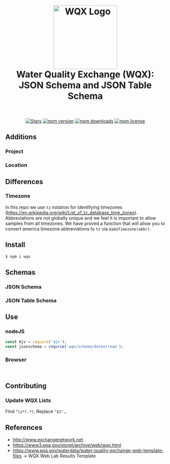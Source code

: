 <h1 align="center">
  <img src="https://raw.githubusercontent.com/gordonfn/datastream-wqx/master/docs/images/logo.gif" alt="WQX Logo" width="200">
  <br>
  Water Quality Exchange (WQX): JSON Schema and JSON Table Schema
  <br>
  <br>
</h1>

<p align="center">
  <a href="https://github.com/gordonfn/datastream-wqx"><img src="https://img.shields.io/github/stars/badges/shields.svg?style=social&label=Stars" alt="Stars" /></a>
  <a href="https://www.npmjs.com/package/wqx"><img src="https://img.shields.io/npm/v/wqx.svg" alt="npm version"></a>
  <a href="https://www.npmjs.com/package/wqx"><img src="https://img.shields.io/npm/dm/wqx.svg" alt="npm downloads"></a>
  <a href="https://www.npmjs.com/package/wqx"><img src="https://img.shields.io/npm/l/wqx.svg" alt="npm license" /></a>
</p>


## Additions
### Project

### Location

## Differences

### Timezone
In this repo we use `tz` notation for identifying timezones (https://en.wikipedia.org/wiki/List_of_tz_database_time_zones). 
Abbreviations are not globally unique and we feel it is important to allow samples from all timezones.
We have proved a function that will allow you to convert america timezone abbreviations to `tz` via `makeTimezone(abbr)`.

## Install
```bash
$ npm i wqx
```

## Schemas
### JSON Schema

### JSON Table Schema

## Use
### nodeJS
```javascript
const Ajv = require('ajv');
const jsonschema = requrie('wqx/schema/datastream');


```

### Browser
```html

```

```javascript

```

## Contributing

### Update WQX Lists
Find `^\s*(.*)`, Replace `"$1",`.

## References
- http://www.exchangenetwork.net
- https://www3.epa.gov/storet/archive/web/wqx.html
- https://www.epa.gov/waterdata/water-quality-exchange-web-template-files -> WQX Web Lab Results Template
